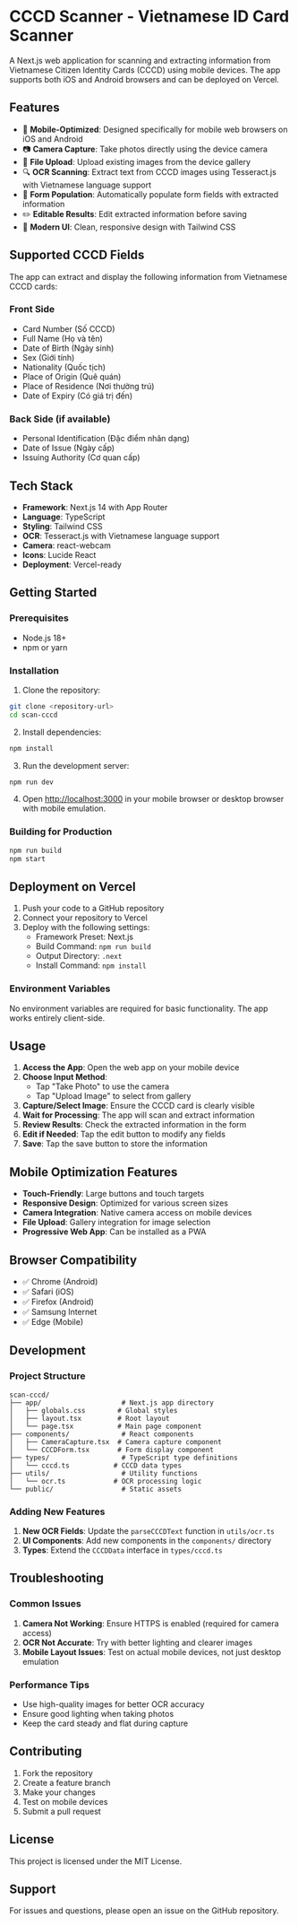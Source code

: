 # CCCD Scanner - Vietnamese ID Card Scanner

A Next.js web application for scanning and extracting information from Vietnamese Citizen Identity Cards (CCCD) using mobile devices. The app supports both iOS and Android browsers and can be deployed on Vercel.

## Features

- 📱 **Mobile-Optimized**: Designed specifically for mobile web browsers on iOS and Android
- 📷 **Camera Capture**: Take photos directly using the device camera
- 📁 **File Upload**: Upload existing images from the device gallery
- 🔍 **OCR Scanning**: Extract text from CCCD images using Tesseract.js with Vietnamese language support
- 📝 **Form Population**: Automatically populate form fields with extracted information
- ✏️ **Editable Results**: Edit extracted information before saving
- 🎨 **Modern UI**: Clean, responsive design with Tailwind CSS

## Supported CCCD Fields

The app can extract and display the following information from Vietnamese CCCD cards:

### Front Side
- Card Number (Số CCCD)
- Full Name (Họ và tên)
- Date of Birth (Ngày sinh)
- Sex (Giới tính)
- Nationality (Quốc tịch)
- Place of Origin (Quê quán)
- Place of Residence (Nơi thường trú)
- Date of Expiry (Có giá trị đến)

### Back Side (if available)
- Personal Identification (Đặc điểm nhân dạng)
- Date of Issue (Ngày cấp)
- Issuing Authority (Cơ quan cấp)

## Tech Stack

- **Framework**: Next.js 14 with App Router
- **Language**: TypeScript
- **Styling**: Tailwind CSS
- **OCR**: Tesseract.js with Vietnamese language support
- **Camera**: react-webcam
- **Icons**: Lucide React
- **Deployment**: Vercel-ready

## Getting Started

### Prerequisites

- Node.js 18+ 
- npm or yarn

### Installation

1. Clone the repository:
```bash
git clone <repository-url>
cd scan-cccd
```

2. Install dependencies:
```bash
npm install
```

3. Run the development server:
```bash
npm run dev
```

4. Open [http://localhost:3000](http://localhost:3000) in your mobile browser or desktop browser with mobile emulation.

### Building for Production

```bash
npm run build
npm start
```

## Deployment on Vercel

1. Push your code to a GitHub repository
2. Connect your repository to Vercel
3. Deploy with the following settings:
   - Framework Preset: Next.js
   - Build Command: `npm run build`
   - Output Directory: `.next`
   - Install Command: `npm install`

### Environment Variables

No environment variables are required for basic functionality. The app works entirely client-side.

## Usage

1. **Access the App**: Open the web app on your mobile device
2. **Choose Input Method**:
   - Tap "Take Photo" to use the camera
   - Tap "Upload Image" to select from gallery
3. **Capture/Select Image**: Ensure the CCCD card is clearly visible
4. **Wait for Processing**: The app will scan and extract information
5. **Review Results**: Check the extracted information in the form
6. **Edit if Needed**: Tap the edit button to modify any fields
7. **Save**: Tap the save button to store the information

## Mobile Optimization Features

- **Touch-Friendly**: Large buttons and touch targets
- **Responsive Design**: Optimized for various screen sizes
- **Camera Integration**: Native camera access on mobile devices
- **File Upload**: Gallery integration for image selection
- **Progressive Web App**: Can be installed as a PWA

## Browser Compatibility

- ✅ Chrome (Android)
- ✅ Safari (iOS)
- ✅ Firefox (Android)
- ✅ Samsung Internet
- ✅ Edge (Mobile)

## Development

### Project Structure

```
scan-cccd/
├── app/                    # Next.js app directory
│   ├── globals.css        # Global styles
│   ├── layout.tsx         # Root layout
│   └── page.tsx           # Main page component
├── components/             # React components
│   ├── CameraCapture.tsx  # Camera capture component
│   └── CCCDForm.tsx       # Form display component
├── types/                  # TypeScript type definitions
│   └── cccd.ts           # CCCD data types
├── utils/                  # Utility functions
│   └── ocr.ts            # OCR processing logic
└── public/                 # Static assets
```

### Adding New Features

1. **New OCR Fields**: Update the `parseCCCDText` function in `utils/ocr.ts`
2. **UI Components**: Add new components in the `components/` directory
3. **Types**: Extend the `CCCDData` interface in `types/cccd.ts`

## Troubleshooting

### Common Issues

1. **Camera Not Working**: Ensure HTTPS is enabled (required for camera access)
2. **OCR Not Accurate**: Try with better lighting and clearer images
3. **Mobile Layout Issues**: Test on actual mobile devices, not just desktop emulation

### Performance Tips

- Use high-quality images for better OCR accuracy
- Ensure good lighting when taking photos
- Keep the card steady and flat during capture

## Contributing

1. Fork the repository
2. Create a feature branch
3. Make your changes
4. Test on mobile devices
5. Submit a pull request

## License

This project is licensed under the MIT License.

## Support

For issues and questions, please open an issue on the GitHub repository. 